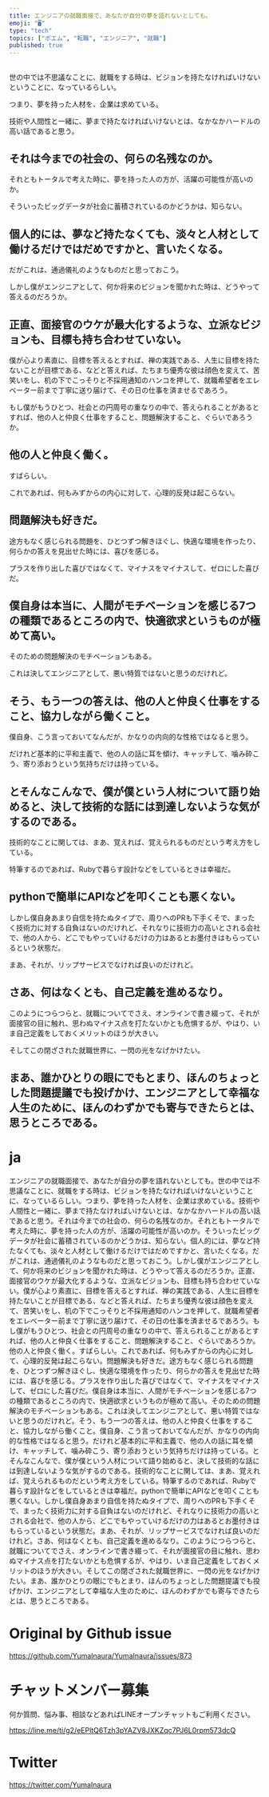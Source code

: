 ```yaml
---
title: エンジニアの就職面接で、あなたが自分の夢を語れないとしても。
emoji: "🖥"
type: "tech"
topics: ["ポエム", "転職", "エンジニア", "就職"]
published: true
---
```


## 
世の中では不思議なことに、就職をする時は、ビジョンを持たなければいけないということに、なっているらしい。

つまり、夢を持った人材を、企業は求めている。

技術や人間性と一緒に、夢まで持たなければいけないとは、なかなかハードルの高い話であると思う。

## それは今までの社会の、何らの名残なのか。

それともトータルで考えた時に、夢を持った人の方が、活躍の可能性が高いのか。

そういったビッグデータが社会に蓄積されているのかどうかは、知らない。

## 個人的には、夢など持たなくても、淡々と人材として働けるだけではだめですかと、言いたくなる。

だがこれは、通過儀礼のようなものだと思っておこう。

しかし僕がエンジニアとして、何か将来のビジョンを聞かれた時は、どうやって答えるのだろうか。

## 正直、面接官のウケが最大化するような、立派なビジョンも、目標も持ち合わせていない。

僕が心より素直に、目標を答えるとすれば、禅の実践である、人生に目標を持たないことが目標である、などと答えれば、たちまち優秀な彼は顔色を変えて、苦笑いをし、机の下でこっそりと不採用通知のハンコを押して、就職希望者をエレベーター前まで丁寧に送り届けて、その日の仕事を済ませるであろう。

もし僕がもうひとつ、社会との円周号の重なりの中で、答えられることがあるとすれば、他の人と仲良く仕事をすること、問題解決すること、ぐらいであろうか。

## 他の人と仲良く働く。

すばらしい。

これであれば、何もみずからの内心に対して、心理的反発は起こらない。

## 問題解決も好きだ。

途方もなく感じられる問題を、ひとつずつ解きほぐし、快適な環境を作ったり、何らかの答えを見出せた時には、喜びを感じる。

プラスを作り出した喜びではなくて、マイナスをマイナスして、ゼロにした喜びだ。

## 僕自身は本当に、人間がモチベーションを感じる7つの種類であるところの内で、快適欲求というものが極めて高い。

そのための問題解決のモチベーションもある。

これは決してエンジニアとして、悪い特質ではないと思うのだけれど。

## そう、もう一つの答えは、他の人と仲良く仕事をすること、協力しながら働くこと。

僕自身、こう言っておいてなんだが、かなりの内向的な性格ではなると思う。

だけれど基本的に平和主義で、他の人の話に耳を傾け、キャッチして、噛み砕こう、寄り添おうという気持ちだけは持っている。

## とそんなこんなで、僕が僕という人材について語り始めると、決して技術的な話には到達しないような気がするのである。

技術的なことに関しては、まあ、覚えれば、覚えられるものだという考え方をしている。

特筆するのであれば、Rubyで暮らす設計などをしているときは幸福だ。

## pythonで簡単にAPIなどを叩くことも悪くない。

しかし僕自身あまり自信を持たぬタイプで、周りへのPRも下手くそで、まったく技術力に対する自負はないのだけれど、それなりに技術力の高いとされる会社で、他の人から、どこでもやっていけるだけの力はあるとお墨付きはもらっているという状態だ。

まあ、それが、リップサービスでなければ良いのだけれど。

## さあ、何はなくとも、自己定義を進めるなり。

このようにつらつらと、就職についてでさえ、オンラインで書き綴って、それが面接官の目に触れ、思わぬマイナス点を打たないかとも危惧するが、やはり、いま自己定義をしておくメリットのほうが大きい。

そしてこの閉ざされた就職世界に、一閃の光をなげかけたい。

## まあ、誰かひとりの眼にでもとまり、ほんのちょっとした問題提議でも投げかけ、エンジニアとして幸福な人生のために、ほんのわずかでも寄与できたらとは、思うところである。


# ja

エンジニアの就職面接で、あなたが自分の夢を語れないとしても。世の中では不思議なことに、就職をする時は、ビジョンを持たなければいけないということに、なっているらしい。つまり、夢を持った人材を、企業は求めている。技術や人間性と一緒に、夢まで持たなければいけないとは、なかなかハードルの高い話であると思う。それは今までの社会の、何らの名残なのか。それともトータルで考えた時に、夢を持った人の方が、活躍の可能性が高いのか。そういったビッグデータが社会に蓄積されているのかどうかは、知らない。個人的には、夢など持たなくても、淡々と人材として働けるだけではだめですかと、言いたくなる。だがこれは、通過儀礼のようなものだと思っておこう。しかし僕がエンジニアとして、何か将来のビジョンを聞かれた時は、どうやって答えるのだろうか。正直、面接官のウケが最大化するような、立派なビジョンも、目標も持ち合わせていない。僕が心より素直に、目標を答えるとすれば、禅の実践である、人生に目標を持たないことが目標である、などと答えれば、たちまち優秀な彼は顔色を変えて、苦笑いをし、机の下でこっそりと不採用通知のハンコを押して、就職希望者をエレベーター前まで丁寧に送り届けて、その日の仕事を済ませるであろう。もし僕がもうひとつ、社会との円周号の重なりの中で、答えられることがあるとすれば、他の人と仲良く仕事をすること、問題解決すること、ぐらいであろうか。他の人と仲良く働く。すばらしい。これであれば、何もみずからの内心に対して、心理的反発は起こらない。問題解決も好きだ。途方もなく感じられる問題を、ひとつずつ解きほぐし、快適な環境を作ったり、何らかの答えを見出せた時には、喜びを感じる。プラスを作り出した喜びではなくて、マイナスをマイナスして、ゼロにした喜びだ。僕自身は本当に、人間がモチベーションを感じる7つの種類であるところの内で、快適欲求というものが極めて高い。そのための問題解決のモチベーションもある。これは決してエンジニアとして、悪い特質ではないと思うのだけれど。そう、もう一つの答えは、他の人と仲良く仕事をすること、協力しながら働くこと。僕自身、こう言っておいてなんだが、かなりの内向的な性格ではなると思う。だけれど基本的に平和主義で、他の人の話に耳を傾け、キャッチして、噛み砕こう、寄り添おうという気持ちだけは持っている。とそんなこんなで、僕が僕という人材について語り始めると、決して技術的な話には到達しないような気がするのである。技術的なことに関しては、まあ、覚えれば、覚えられるものだという考え方をしている。特筆するのであれば、Rubyで暮らす設計などをしているときは幸福だ。pythonで簡単にAPIなどを叩くことも悪くない。しかし僕自身あまり自信を持たぬタイプで、周りへのPRも下手くそで、まったく技術力に対する自負はないのだけれど、それなりに技術力の高いとされる会社で、他の人から、どこでもやっていけるだけの力はあるとお墨付きはもらっているという状態だ。まあ、それが、リップサービスでなければ良いのだけれど。さあ、何はなくとも、自己定義を進めるなり。このようにつらつらと、就職についてでさえ、オンラインで書き綴って、それが面接官の目に触れ、思わぬマイナス点を打たないかとも危惧するが、やはり、いま自己定義をしておくメリットのほうが大きい。そしてこの閉ざされた就職世界に、一閃の光をなげかけたい。まあ、誰かひとりの眼にでもとまり、ほんのちょっとした問題提議でも投げかけ、エンジニアとして幸福な人生のために、ほんのわずかでも寄与できたらとは、思うところである。


# Original by Github issue

https://github.com/YumaInaura/YumaInaura/issues/873








<!-- Update From Qiita API -->

# チャットメンバー募集


何か質問、悩み事、相談などあればLINEオープンチャットもご利用ください。

https://line.me/ti/g2/eEPltQ6Tzh3pYAZV8JXKZqc7PJ6L0rpm573dcQ





# Twitter


https://twitter.com/YumaInaura


<!-- Update From Qiita API -->


